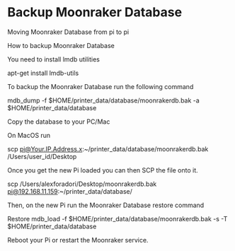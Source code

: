 #  Backup Moonraker Database


Moving Moonraker Database from pi to pi 

How to backup Moonraker Database

You need to install lmdb utilities

apt-get install lmdb-utils

To backup the Moonraker Database run the following command

mdb_dump -f $HOME/printer_data/database/moonrakerdb.bak -a  $HOME/printer_data/database

Copy the database to your PC/Mac 

On MacOS run 

scp pi@Your.IP.Address.x:~/printer_data/database/moonrakerdb.bak /Users/user_id/Desktop

Once you get the new Pi loaded you can then SCP the file onto it.

scp /Users/alexforadori/Desktop/moonrakerdb.bak pi@192.168.11.159:~/printer_data/database/

Then, on the new Pi run the Moonraker Database restore command

Restore mdb_load -f $HOME/printer_data/database/moonrakerdb.bak -s -T $HOME/printer_data/database

Reboot your Pi or restart the Moonraker service.
